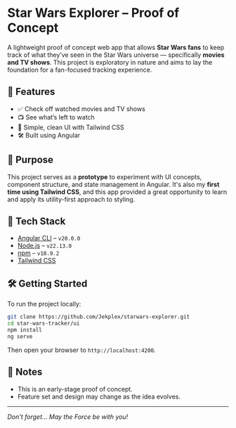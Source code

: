 # Star Wars Explorer – Proof of Concept

A lightweight proof of concept web app that allows **Star Wars fans** to keep track of what they’ve seen in the Star Wars universe — specifically **movies and TV shows**. This project is exploratory in nature and aims to lay the foundation for a fan-focused tracking experience.

## 🚀 Features

- ✅ Check off watched movies and TV shows
- 📺 See what’s left to watch
- 🎨 Simple, clean UI with Tailwind CSS
- 🛠 Built using Angular

## 🧪 Purpose

This project serves as a **prototype** to experiment with UI concepts, component structure, and state management in Angular. It's also my **first time using Tailwind CSS**, and this app provided a great opportunity to learn and apply its utility-first approach to styling.

## 🔧 Tech Stack

- [Angular CLI](https://angular.io/cli) – `v20.0.0`
- [Node.js](https://nodejs.org/) – `v22.13.0`
- [npm](https://www.npmjs.com/) – `v10.9.2`
- [Tailwind CSS](https://tailwindcss.com/)

## 🛠 Getting Started

To run the project locally:

```bash
git clone https://github.com/Jekplex/starwars-explorer.git
cd star-wars-tracker/ui
npm install
ng serve
```

Then open your browser to `http://localhost:4200`.

## 📌 Notes

- This is an early-stage proof of concept.
- Feature set and design may change as the idea evolves.

---

_Don't forget... May the Force be with you!_
